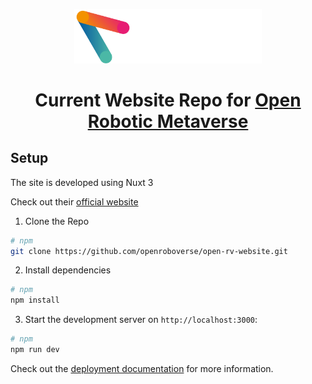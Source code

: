 <p align="center">
  <a href="https://www.openroboticmetaverse.org">
    <img alt="orom" src="./assets/icon-with-text.png" width="300" />
  </a>
</p>
<h1 align="center">
  Current Website Repo for <a href="https://www.openroboticmetaverse.org">Open Robotic Metaverse</a>
</h1>


## Setup

The site is developed using Nuxt 3

Check out their [official website](https://nuxt.com/)

1. Clone the Repo 

```bash
# npm
git clone https://github.com/openroboverse/open-rv-website.git

```

2. Install dependencies

```bash
# npm
npm install
```

3. Start the development server on `http://localhost:3000`:


```bash
# npm
npm run dev

```


Check out the [deployment documentation](https://nuxt.com/docs/getting-started/deployment) for more information.


